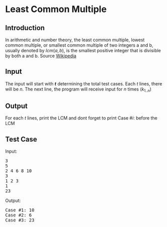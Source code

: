 # Least Common Multiple

## Introduction

In arithmetic and number theory, the least common multiple, lowest common multiple, or smallest common multiple of two integers a and b, usually denoted by $lcm(a, b)$, is the smallest positive integer that is divisible by both a and b. Source [Wikipedia](https://en.wikipedia.org/wiki/Greatest_common_divisor)

## Input

The input will start with **_$t$_** determining the total test cases. Each $t$ lines, there will be $n$. The next line, the program will receive input for $n$ times ($k_{1..n}$)

## Output

For each $t$ lines, print the LCM and dont forget to print Case #$i$: before the LCM

## Test Case

Input:

<pre>
3
5 
2 4 6 8 10
3
1 2 3
1
23
</pre>

Output:

<pre>
Case #1: 10
Case #2: 6
Case #3: 23
</pre>
